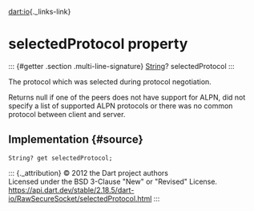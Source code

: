 [dart:io](../../dart-io/dart-io-library){._links-link}

selectedProtocol property
=========================

::: {#getter .section .multi-line-signature}
[String](../../dart-core/string-class)? selectedProtocol
:::

The protocol which was selected during protocol negotiation.

Returns null if one of the peers does not have support for ALPN, did not
specify a list of supported ALPN protocols or there was no common
protocol between client and server.

Implementation {#source}
--------------

``` {.language-dart data-language="dart"}
String? get selectedProtocol;
```

::: {._attribution}
© 2012 the Dart project authors\
Licensed under the BSD 3-Clause \"New\" or \"Revised\" License.\
<https://api.dart.dev/stable/2.18.5/dart-io/RawSecureSocket/selectedProtocol.html>
:::

